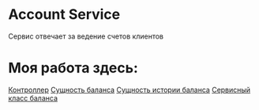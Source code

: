 # Account Service
Сервис отвечает за ведение счетов клиентов

# Моя работа здесь:
[Контроллер](https://github.com/Dlakares/account_service/blob/medusa-master/src/main/java/faang/school/accountservice/controller/BalanceController.java)
[Сущность баланса](https://github.com/Dlakares/account_service/blob/medusa-master/src/main/java/faang/school/accountservice/model/Balance.java)
[Сущность истории баланса](https://github.com/Dlakares/account_service/blob/medusa-master/src/main/java/faang/school/accountservice/model/BalanceHistory.java)
[Сервисный класс баланса](https://github.com/Dlakares/account_service/blob/medusa-master/src/main/java/faang/school/accountservice/service/balance/BalanceService.java)

